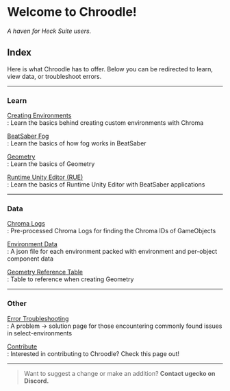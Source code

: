# Welcome to Chroodle!
*A haven for Heck Suite users.*

## Index
Here is what Chroodle has to offer. Below you can be redirected to learn, view data, or troubleshoot errors.
<hr>

### Learn
[Creating Environments](learn/envs.md) <br> : Learn the basics behind creating custom environments with Chroma

[BeatSaber Fog](learn/fog.md) <br> : Learn the basics of how fog works in BeatSaber

[Geometry](learn/geometry.md) <br> : Learn the basics of Geometry

[Runtime Unity Editor (RUE)](learn/rue.md) <br> : Learn the basics of Runtime Unity Editor with BeatSaber applications
<hr>

### Data
[Chroma Logs](data/clogs.md) <br> : Pre-processed Chroma Logs for finding the Chroma IDs of GameObjects

[Environment Data](data/envdata.md) <br> : A json file for each environment packed with environment and per-object component data

[Geometry Reference Table](data/geotable.md) <br> : Table to reference when creating Geometry
<hr>

### Other
[Error Troubleshooting](other/etroubleshoot.md) <br> : A problem -> solution page for those encountering commonly found issues in select-environments

[Contribute](other/contribute.md) <br> : Interested in contributing to Chroodle? Check this page out!

<hr>


> Want to suggest a change or make an addition? **Contact ugecko on Discord.**